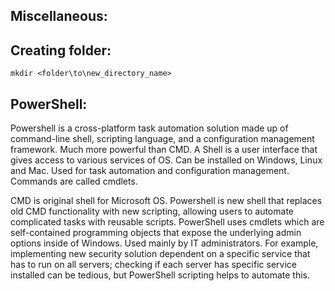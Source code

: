 ## Miscellaneous:

## Creating folder:
```
mkdir <folder\to\new_directory_name>
```

## PowerShell:
Powershell is a cross-platform task automation solution made up of command-line shell, scripting language, and a configuration management framework. Much more powerful than CMD. A Shell is a user interface that gives access to various services of OS. Can be installed on Windows, Linux and Mac. Used for task automation and configuration management. Commands are called cmdlets.

CMD is original shell for Microsoft OS. Powershell is new shell that replaces old CMD functionality with new scripting, allowing users to automate complicated tasks with reusable scripts. PowerShell uses cmdlets which are self-contained programming objects that expose the underlying admin options inside of Windows. Used mainly by IT administrators. For example, implementing new security solution dependent on a specific service that has to run on all servers; checking if each server has specific service installed can be tedious, but PowerShell scripting helps to automate this.

